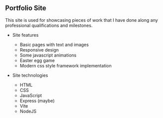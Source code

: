 ## Portfolio Site

This site is used for showcasing pieces of work that I have done along any professional qualifications and milestones.

- Site features

  - Basic pages with text and images
  - Responsive design
  - Some javascript animations
  - Easter egg game
  - Modern css style framework implementation

- Site technologies
  - HTML
  - CSS
  - JavaScript
  - Express (maybe)
  - Vite
  - NodeJS
